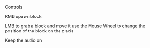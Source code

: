 Controls

RMB spawn block

LMB to grab a block and move it use the Mouse Wheel to change the position of the block on the z axis

Keep the audio on
